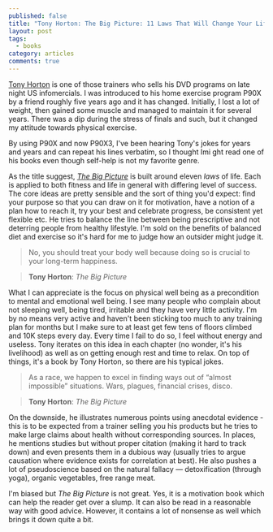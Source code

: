 ```yaml
---
published: false
title: "Tony Horton: The Big Picture: 11 Laws That Will Change Your Life"
layout: post
tags:
  - books
category: articles
comments: true
---
```


[Tony Horton](https://en.wikipedia.org/wiki/Tony_Horton_(personal_trainer)) is one of those trainers who sells his DVD programs on late night US infomercials. I was introduced to his home exercise program P90X by a friend roughly five years ago and it has changed. Initially, I lost a lot of weight, then gained some muscle and managed to maintain it for several years. There was a dip during the stress of finals and such, but it changed my attitude towards physical exercise.

By using P90X and now P90X3, I've been hearing Tony's jokes for years and years and can repeat his lines verbatim, so I thought Imi ght read one of his books even though self-help is not my favorite genre.

As the title suggest, [*The Big Picture*](https://www.goodreads.com/book/show/18090134-the-big-picture) is built around eleven *laws* of life. Each is applied to both fitness and life in general with differing level of success. The core ideas are pretty sensible and the sort of thing you'd expect: find your purpose so that you can draw on it for motivation, have a notion of a plan how to reach it, try your best and celebrate progress, be consistent yet flexible etc. He tries to balance the line between being prescriptive and not deterring people from healthy lifestyle. I'm sold on the benefits of balanced diet and exercise so it's hard for me to judge how an outsider might judge it.

> No, you should treat your body well because doing so is crucial to your long-term happiness.

> **Tony Horton**: *The Big Picture*

What I can appreciate is the focus on physical well being as a precondition to mental and emotional well being. I see many people who complain about not sleeping well, being tired, irritable and they have very little activity. I'm by no means very active and haven't been sticking too much to any training plan for months but I make sure to at least get few tens of floors climbed and 10K steps every day. Every time I fail to do so, I feel without energy and useless. Tony iterates on this idea in each chapter (no wonder, it's his livelihood) as well as on getting enough rest and time to relax. On top of things, it's a book by Tony Horton, so there are his typical jokes.

> As a race, we happen to excel in finding ways out of “almost impossible” situations. Wars, plagues, financial crises, disco.

> **Tony Horton**: *The Big Picture*


On the downside, he illustrates numerous points using anecdotal evidence - this is to be expected from a trainer selling you his products but he tries to make large claims about health without corresponding sources. In places, he mentions studies but without proper citation (making it hard to track down) and even presents them in a dubious way (usually tries to argue causation where evidence exists for correlation at best). He also pushes a lot of pseudoscience based on the natural fallacy &mdash; detoxification (through yoga), organic vegetables, free range meat.

I'm biased but *The Big Picture* is not great. Yes, it is a motivation book which can help the reader get over a slump. It can also be read in a reasonable way with good advice. However, it contains a lot of nonsense as well which brings it down quite a bit.